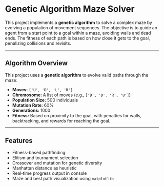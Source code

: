 # Genetic Algorithm Maze Solver

This project implements a **genetic algorithm** to solve a complex maze by evolving a population of movement sequences. The objective is to guide an agent from a start point to a goal within a maze, avoiding walls and dead ends. The fitness of each path is based on how close it gets to the goal, penalizing collisions and revisits.

---

## Algorithm Overview

This project uses a **genetic algorithm** to evolve valid paths through the maze:

- **Moves:** `['U', 'D', 'L', 'R']`  
- **Chromosome:** A list of moves (e.g., `['D', 'D', 'R', 'U']`)
- **Population Size:** 500 individuals  
- **Mutation Rate:** 60%  
- **Generations:** 1000  
- **Fitness:** Based on proximity to the goal, with penalties for walls, backtracking, and rewards for reaching the goal.

---

## Features

- Fitness-based pathfinding
- Elitism and tournament selection
- Crossover and mutation for genetic diversity
- Manhattan distance as heuristic
- Real-time progress output in console
- Maze and best path visualization using `matplotlib`
